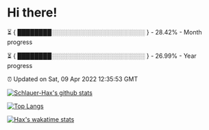 # Hi there!

⏳ { ████████░░░░░░░░░░░░░░░░░░░░░░ } - 28.42% - Month progress

⏳ { ████████░░░░░░░░░░░░░░░░░░░░░░ } - 26.99% - Year progress

⏰ Updated on Sat, 09 Apr 2022 12:35:53 GMT


[![Schlauer-Hax's github stats](https://github-readme-stats.vercel.app/api?username=Schlauer-Hax&show_icons=true&theme=dark&count_private=true)](https://github.com/Schlauer-Hax)


[![Top Langs](https://github-readme-stats.vercel.app/api/top-langs/?username=Schlauer-Hax&layout=compact&theme=dark)](https://github.com/Schlauer-Hax?tab=repositories)


[![Hax's wakatime stats](https://github-readme-stats.vercel.app/api/wakatime?username=Hax&theme=dark)](https://wakatime.com/@Hax)


